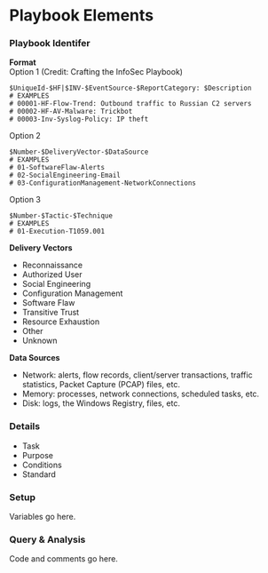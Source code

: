 ﻿# Playbook Elements
### Playbook Identifer  
**Format**  
Option 1 (Credit: Crafting the InfoSec Playbook)
```pwsh
$UniqueId-$HF|$INV-$EventSource-$ReportCategory: $Description
# EXAMPLES
# 00001-HF-Flow-Trend: Outbound traffic to Russian C2 servers 
# 00002-HF-AV-Malware: Trickbot
# 00003-Inv-Syslog-Policy: IP theft
```

Option 2
```pwsh
$Number-$DeliveryVector-$DataSource
# EXAMPLES
# 01-SoftwareFlaw-Alerts
# 02-SocialEngineering-Email
# 03-ConfigurationManagement-NetworkConnections
```

Option 3
```pwsh
$Number-$Tactic-$Technique
# EXAMPLES
# 01-Execution-T1059.001
```

**Delivery Vectors**
* Reconnaissance 
* Authorized User 
* Social Engineering
* Configuration Management
* Software Flaw 
* Transitive Trust 
* Resource Exhaustion 
* Other 
* Unknown

**Data Sources**  
* Network: alerts, flow records, client/server transactions, traffic statistics, Packet Capture (PCAP) files, etc. 
* Memory: processes, network connections, scheduled tasks, etc. 
* Disk: logs, the Windows Registry, files, etc. 

### Details  
* Task
* Purpose
* Conditions
* Standard

### Setup
Variables go here.

### Query & Analysis
Code and comments go here. 
